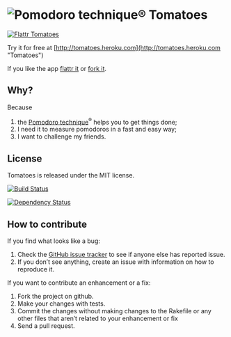 # ![Pomodoro technique®](https://github.com/potomak/tomatoes/raw/develop/app/assets/images/pomodoro-technique_48.png "Pomodoro technique®") Tomatoes

[![Flattr Tomatoes](http://api.flattr.com/button/flattr-badge-large.png)](http://flattr.com/thing/376437/Tomatoes "Flattr Tomatoes")

Try it for free at [http://tomatoes.heroku.com](http://tomatoes.heroku.com "Tomatoes")

If you like the app [flattr it](http://flattr.com/thing/376437/Tomatoes "Flattr Tomatoes") or [fork it](http://github.com/potomak/tomatoes "Fork Tomatoes").

## Why?

Because

1. the [Pomodoro technique](http://www.pomodorotechnique.com)<sup>®</sup> helps you to get things done;
2. I need it to measure pomodoros in a fast and easy way;
3. I want to challenge my friends.

## License

Tomatoes is released under the MIT license.

[![Build Status](https://secure.travis-ci.org/potomak/tomatoes.png)](http://travis-ci.org/potomak/tomatoes)

[![Dependency Status](https://gemnasium.com/potomak/tomatoes.png?travis)](https://gemnasium.com/potomak/tomatoes)

## How to contribute

If you find what looks like a bug:

1. Check the [GitHub issue tracker](https://github.com/potomak/tomatoes/issues) to see if anyone else has reported issue.
1. If you don’t see anything, create an issue with information on how to reproduce it.

If you want to contribute an enhancement or a fix:

1. Fork the project on github.
1. Make your changes with tests.
1. Commit the changes without making changes to the Rakefile or any other files that aren’t related to your enhancement or fix
1. Send a pull request.